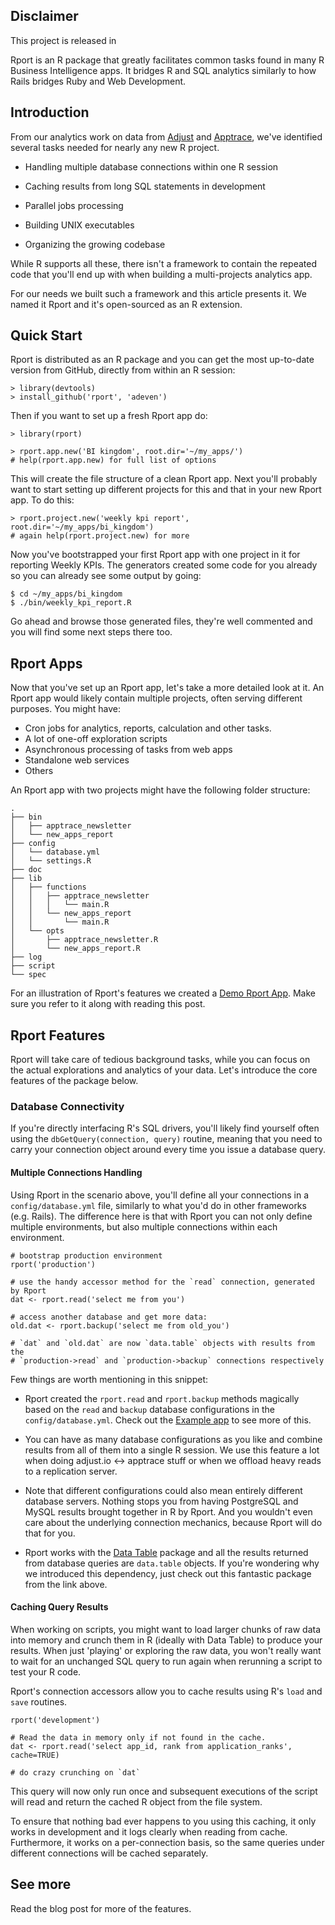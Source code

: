 ## Disclaimer

This project is released in

Rport is an R package that greatly facilitates common tasks found in many R
Business Intelligence apps. It bridges R and SQL analytics similarly to how
Rails bridges Ruby and Web Development.

## Introduction

From our analytics work on data from [Adjust][adjust] and [Apptrace][apptrace],
we've identified several tasks needed for nearly any new R project.

* Handling multiple database connections within one R session

* Caching results from long SQL statements in development

* Parallel jobs processing

* Building UNIX executables

* Organizing the growing codebase

While R supports all these, there isn't a framework to contain the repeated code
that you'll end up with when building a multi-projects analytics app.

For our needs we built such a framework and this article presents it. We named it
Rport and it's open-sourced as an R extension.

## Quick Start

Rport is distributed as an R package and you can get the most up-to-date version
from GitHub, directly from within an R session:

    > library(devtools)
    > install_github('rport', 'adeven')

Then if you want to set up a fresh Rport app do:

    > library(rport)

    > rport.app.new('BI kingdom', root.dir='~/my_apps/')
    # help(rport.app.new) for full list of options

This will create the file structure of a clean Rport app. Next you'll probably
want to start setting up different projects for this and that in your new Rport
app. To do this:

    > rport.project.new('weekly kpi report', root.dir='~/my_apps/bi_kingdom')
    # again help(rport.project.new) for more

Now you've bootstrapped your first Rport app with one project in it for reporting
Weekly KPIs. The generators created some code for you already so you can already
see some output by going:

    $ cd ~/my_apps/bi_kingdom
    $ ./bin/weekly_kpi_report.R

Go ahead and browse those generated files, they're well commented and you will
find some next steps there too.

## Rport Apps

Now that you've set up an Rport app, let's take a more detailed look at it. An
Rport app would likely contain multiple projects, often serving different purposes.
You might have:

* Cron jobs for analytics, reports, calculation and other tasks.
* A lot of one-off exploration scripts
* Asynchronous processing of tasks from web apps
* Standalone web services
* Others

An Rport app with two projects might have the following folder structure:

    .
    ├── bin
    │   ├── apptrace_newsletter
    │   └── new_apps_report
    ├── config
    │   └── database.yml
    │   └── settings.R
    ├── doc
    ├── lib
    │   ├── functions
    │   │   ├── apptrace_newsletter
    │   │   │   └── main.R
    │   │   └── new_apps_report
    │   │       └── main.R
    │   └── opts
    │       ├── apptrace_newsletter.R
    │       └── new_apps_report.R
    ├── log
    ├── script
    └── spec

For an illustration of Rport's features we created a [Demo Rport App][sample_app].
Make sure you refer to it along with reading this post.

## Rport Features

Rport will take care of tedious background tasks, while you can focus on the
actual explorations and analytics of your data. Let's introduce the core features
of the package below.

### Database Connectivity

If you're directly interfacing R's SQL drivers, you'll likely find yourself often
using the `dbGetQuery(connection, query)` routine, meaning that you need to
carry your connection object around every time you issue a database query.

#### Multiple Connections Handling

Using Rport in the scenario above, you'll define all your connections in a
`config/database.yml` file, similarly to what you'd do in other frameworks (e.g.
Rails). The difference here is that with Rport you can not only define multiple
environments, but also multiple connections within each environment.

    # bootstrap production environment
    rport('production')

    # use the handy accessor method for the `read` connection, generated by Rport
    dat <- rport.read('select me from you')

    # access another database and get more data:
    old.dat <- rport.backup('select me from old_you')

    # `dat` and `old.dat` are now `data.table` objects with results from the
    # `production->read` and `production->backup` connections respectively

Few things are worth mentioning in this snippet:

* Rport created the `rport.read` and `rport.backup` methods magically based on
  the `read` and `backup` database configurations in the `config/database.yml`.
  Check out the [Example app][sample_app] to see more of this.

* You can have as many database configurations as you like and combine results
  from all of them into a single R session. We use this feature a lot when doing
  adjust.io <-> apptrace stuff or when we offload heavy reads to a replication
  server.

* Note that different configurations could also mean entirely different database
  servers. Nothing stops you from having PostgreSQL and MySQL results brought
  together in R by Rport. And you wouldn't even care about the underlying
  connection mechanics, because Rport will do that for you.

* Rport works with the [Data Table][data_table] package and all the results
  returned from database queries are `data.table` objects. If you're wondering
  why we introduced this dependency, just check out this fantastic package from
  the link above.

#### Caching Query Results

When working on scripts, you might want to load larger chunks of raw data into
memory and crunch them in R (ideally with Data Table) to produce your results.
When just 'playing' or exploring the raw data, you won't really want to wait for
an unchanged SQL query to run again when rerunning a script to test your R code.

Rport's connection accessors allow you to cache results using R's `load` and
`save` routines.

    rport('development')

    # Read the data in memory only if not found in the cache.
    dat <- rport.read('select app_id, rank from application_ranks', cache=TRUE)

    # do crazy crunching on `dat`

This query will now only run once and subsequent executions of the script will
read and return the cached R object from the file system.

To ensure that nothing bad ever happens to you using this caching, it only works
in development and it logs clearly when reading from cache. Furthermore, it
works on a per-connection basis, so the same queries under different connections
will be cached separately.

## See more

Read the blog post for more of the features.

[rport]: http://github.com/adeven/rport "Rport Home"
[sample_app]: http://github.com/adeven/rport_demo "A Sample Rport App"
[data_table]: http://cran.r-project.org/web/packages/data.table/index.html "The Data Table R Package"
[adjust]: http://adjust.io "Adjust"
[apptrace]: http://apptrace.com "Apptrace"
